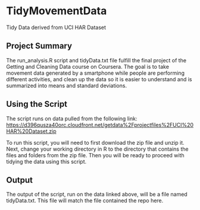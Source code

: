 # TidyMovementData
Tidy Data derived from UCI HAR Dataset

## Project Summary
The run_analysis.R script and tidyData.txt file fulfill the final project of the Getting and Cleaning Data course on Coursera.  The goal is to take movement data generated by a smartphone while people are performing different activities, and clean up the data so it is easier to understand and is summarized into means and standard deviations.  

## Using the Script
The script runs on data pulled from the following link: https://d396qusza40orc.cloudfront.net/getdata%2Fprojectfiles%2FUCI%20HAR%20Dataset.zip

To run this script, you will need to first download the zip file and unzip it.  Next, change your working directory in R to the directory that contains the files and folders from the zip file.  Then you will be ready to proceed with tidying the data using this script.

## Output

The output of the script, run on the data linked above, will be a file named tidyData.txt.  This file will match the file contained the repo here.

